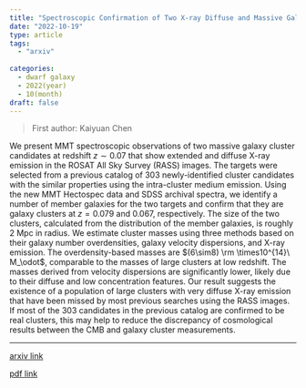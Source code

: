 ```yaml
---
title: "Spectroscopic Confirmation of Two X-ray Diffuse and Massive Galaxy Clusters at Low Redshift"
date: "2022-10-19"
type: article
tags:
  - "arxiv"
  
categories:
  - dwarf galaxy
  - 2022(year)
  - 10(month)
draft: false
---
```

> First author: Kaiyuan Chen

 We present MMT spectroscopic observations of two massive galaxy cluster
candidates at redshift $z\sim0.07$ that show extended and diffuse X-ray
emission in the ROSAT All Sky Survey (RASS) images. The targets were selected
from a previous catalog of 303 newly-identified cluster candidates with the
similar properties using the intra-cluster medium emission. Using the new MMT
Hectospec data and SDSS archival spectra, we identify a number of member
galaxies for the two targets and confirm that they are galaxy clusters at
$z=0.079$ and 0.067, respectively. The size of the two clusters, calculated
from the distribution of the member galaxies, is roughly 2 Mpc in radius. We
estimate cluster masses using three methods based on their galaxy number
overdensities, galaxy velocity dispersions, and X-ray emission. The
overdensity-based masses are $(6\sim8) \rm \times10^{14}\ M_\odot$, comparable
to the masses of large clusters at low redshift. The masses derived from
velocity dispersions are significantly lower, likely due to their diffuse and
low concentration features. Our result suggests the existence of a population
of large clusters with very diffuse X-ray emission that have been missed by
most previous searches using the RASS images. If most of the 303 candidates in
the previous catalog are confirmed to be real clusters, this may help to reduce
the discrepancy of cosmological results between the CMB and galaxy cluster
measurements.

---
[arxiv link](http://arxiv.org/abs/2210.10337v1)

[pdf link](http://arxiv.org/pdf/2210.10337v1)